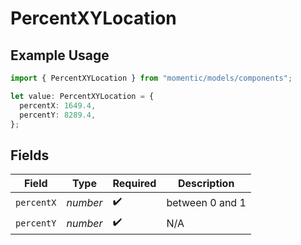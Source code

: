 # PercentXYLocation

## Example Usage

```typescript
import { PercentXYLocation } from "momentic/models/components";

let value: PercentXYLocation = {
  percentX: 1649.4,
  percentY: 8289.4,
};
```

## Fields

| Field              | Type               | Required           | Description        |
| ------------------ | ------------------ | ------------------ | ------------------ |
| `percentX`         | *number*           | :heavy_check_mark: | between 0 and 1    |
| `percentY`         | *number*           | :heavy_check_mark: | N/A                |